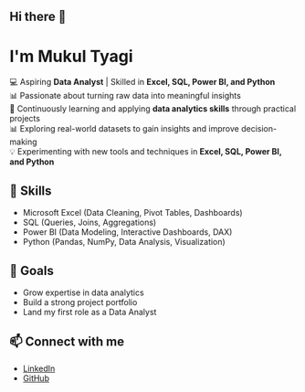 ## Hi there 👋
# I'm Mukul Tyagi  

💻 Aspiring **Data Analyst** | Skilled in **Excel, SQL, Power BI, and Python**  
📊 Passionate about turning raw data into meaningful insights  
🌱 Continuously learning and applying **data analytics skills** through practical projects  
📊 Exploring real-world datasets to gain insights and improve decision-making  
💡 Experimenting with new tools and techniques in **Excel, SQL, Power BI, and Python** 


## 🚀 Skills  
- Microsoft Excel (Data Cleaning, Pivot Tables, Dashboards)  
- SQL (Queries, Joins, Aggregations)  
- Power BI (Data Modeling, Interactive Dashboards, DAX)  
- Python (Pandas, NumPy, Data Analysis, Visualization)  


## 🎯 Goals  
- Grow expertise in data analytics  
- Build a strong project portfolio  
- Land my first role as a Data Analyst  

## 📫 Connect with me  
- [LinkedIn](https://linkedin.com)  
- [GitHub](https://github.com/MukulTyagi007)  
